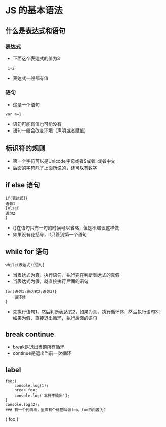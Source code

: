 #  JS 的基本语法

## 什么是表达式和语句
### 表达式
  * 下面这个表达式的值为3
  ```
   1+2
  ```
  * 表达式一般都有值
### 语句
  * 这是一个语句
  ```
  var a=1
  ```
  * 语句可能有值也可能没有
  * 语句一般会改变环境（声明或者赋值）
## 标识符的规则
  * 第一个字符可以是Unicode字母或者$或者_或者中文
  * 后面的字符除了上面所说的，还可以有数字
## if else 语句
```
if(表达式){
语句1
}else{
语句2
}
```
* {}在语句只有一句的时候可以省略，但是不建议这样做
* 如果没有花括号，if只管到第一个语句
## while for 语句
```
while(表达式){语句}
```
* 当表达式为真，执行语句，执行完在判断表达式的真假
* 当表达式为假，就直接执行后面的语句
```
for(语句1;表达式2;语句3){
    循环体
}
```
* 先执行语句1，然后判断表达式2，如果为真，执行循环体，然后执行语句3；如果为假，直接退出循环，执行后面的语句
## break continue
* break是退出当前所有循环
* continue是退出当前一次循环
## label
```
foo:{
    console.log(1);
    break foo;
    console.log('本行不输出');
}
console.log(2);
### 有一个代码块，里面有个标签叫做foo，foo的内容为1
```
{
foo
}
```
